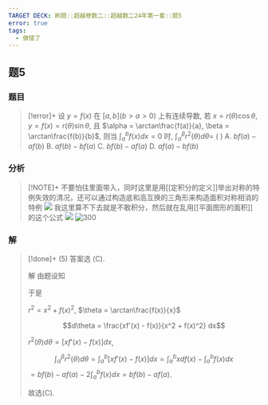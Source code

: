 ```yaml
---
TARGET DECK: 刷题::超越卷数二::超越数二24年第一套::题5
error: true
tags:
  - 做错了
---
```

## 题5
### 题目
> [!error]+
> 设 $y = f(x)$ 在 $[a, b](b > a > 0)$ 上有连续导数, 若 $x = r(\theta)\cos\theta, y = f(x) = r(\theta)\sin\theta$, 且 $\alpha = \arctan\frac{f(a)}{a}, \beta = \arctan\frac{f(b)}{b}$, 则当 $\int_a^b f(x)dx = 0$ 时, $\int_\alpha^\beta r^2(\theta)d\theta =$ ( )
> A. $bf(a) - af(b)$ 
> B. $af(b) - bf(a)$ 
> C. $bf(b) - af(a)$ 
> D. $af(a) - bf(b)$
### 分析
> [!NOTE]+
> 不要怕往里面带入，同时这里是用[[定积分的定义]]举出对称的特例失效的清况，还可以通过构造底和高互换的三角形来构造面积对称相消的特例
> ![](https://img.hwenyi.tech/202412191559307.webp)
> 我这里算不下去就是不敢积分，然后就在乱用[[平面图形的面积]]的这个公式
> ![](https://img.hwenyi.tech/202412191601528.webp)
> ![300](https://img.hwenyi.tech/202412191602363.webp)
### 解
> [!done]+
> (5) 答案选 (C).
> 
> 解 由题设知
> 
> 于是
> 
> $r^2 = x^2 + f(x)^2$, $\theta = \arctan\frac{f(x)}{x}$
> 
> $$d\theta = \frac{xf'(x) - f(x)}{x^2 + f(x)^2} dx$$
> 
> $r^2(\theta) d\theta = [xf'(x) - f(x)] dx$,
> 
> $$\int_{\alpha}^{\beta} r^2(\theta) d\theta = \int_a^b [xf'(x) - f(x)] dx = \int_a^b x df(x) - \int_a^b f(x) dx$$
> $= bf(b) - af(a) - 2\int_a^b f(x) dx = bf(b) - af(a)$.
> 
> 故选(C).